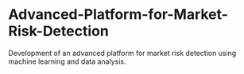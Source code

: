 # Advanced-Platform-for-Market-Risk-Detection
Development of an advanced platform for market risk detection using machine learning and data analysis.
